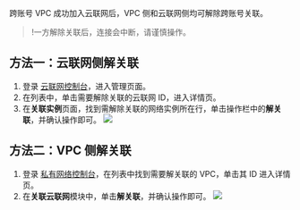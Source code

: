 跨账号 VPC 成功加入云联网后，VPC 侧和云联网侧均可解除跨账号关联。
>!一方解除关联后，连接会中断，请谨慎操作。
>

## 方法一：云联网侧解关联
1. 登录 [云联网控制台](https://console.cloud.tencent.com/vpc/ccn)，进入管理页面。 
2. 在列表中，单击需要解除关联的云联网 ID，进入详情页。 
3. 在**关联实例**页面，找到需解除关联的网络实例所在行，单击操作栏中的**解关联**，并确认操作即可。
![](https://qcloudimg.tencent-cloud.cn/raw/44515b062fbe6a98f296bcf154c7bc6d.png)

## 方法二：VPC 侧解关联
1. 登录 [私有网络控制台](https://console.cloud.tencent.com/vpc/vpc?rid=1)，在列表中找到需要解关联的 VPC，单击其 ID 进入详情页。 
2. 在**关联云联网**模块中，单击**解关联**，并确认操作即可。 
![](https://main.qcloudimg.com/raw/085b268826cedcb1e2abb6246c89dec9.png)
